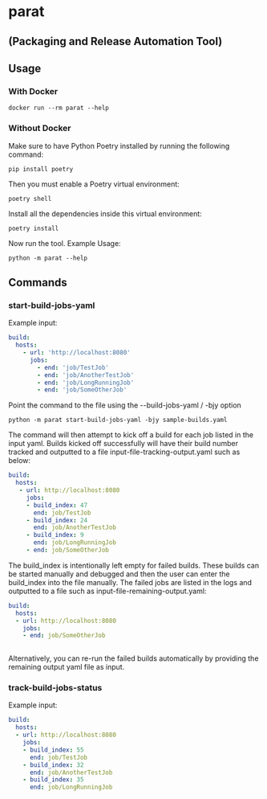 # parat
## (Packaging and Release Automation Tool)

## Usage
### With Docker
```shell
docker run --rm parat --help
```
### Without Docker
Make sure to have Python Poetry installed by running the following command:
```shell
pip install poetry
```

Then you must enable a Poetry virtual environment:

```shell
poetry shell
```

Install all the dependencies inside this virtual environment:

 ```shell
poetry install
```

Now run the tool. Example Usage:

```shell
python -m parat --help
```

## Commands
### start-build-jobs-yaml
Example input:
```yaml
build:
  hosts:
    - url: 'http://localhost:8080'
      jobs:
        - end: 'job/TestJob'
        - end: 'job/AnotherTestJob'
        - end: 'job/LongRunningJob'
        - end: 'job/SomeOtherJob'
```

Point the command to the file using the --build-jobs-yaml / -bjy option
```shell
python -m parat start-build-jobs-yaml -bjy sample-builds.yaml
```

The command will then attempt to kick off a build for each job listed in the input yaml.
Builds kicked off successfully will have their build number tracked and outputted to a file input-file-tracking-output.yaml such as below:
```yaml
build:
  hosts:
   - url: http://localhost:8080
     jobs:
     - build_index: 47
       end: job/TestJob
     - build_index: 24
       end: job/AnotherTestJob
     - build_index: 9
       end: job/LongRunningJob
     - end: job/SomeOtherJob
```
The build_index is intentionally left empty for failed builds. These builds can be started manually and debugged and
then the user can enter the build_index into the file manually. The failed jobs are listed in the logs and outputted to
a file such as input-file-remaining-output.yaml:
```yaml
build:
  hosts:
  - url: http://localhost:8080
    jobs:
    - end: job/SomeOtherJob
    
```
Alternatively, you can re-run the failed builds automatically by providing the remaining output yaml file as input.
### track-build-jobs-status
Example input:
```yaml
build:
  hosts:
  - url: http://localhost:8080
    jobs:
    - build_index: 55
      end: job/TestJob
    - build_index: 32
      end: job/AnotherTestJob
    - build_index: 35
      end: job/LongRunningJob
```